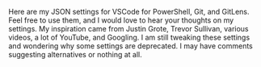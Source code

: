 Here are my JSON settings for VSCode for PowerShell, Git, and GitLens. Feel free to use them, and I would love to hear your thoughts on my settings. My inspiration came from Justin Grote, Trevor Sullivan, various videos, a lot of YouTube, and Googling. I am still tweaking these settings and wondering why some settings are deprecated. I may have comments suggesting alternatives or nothing at all.
